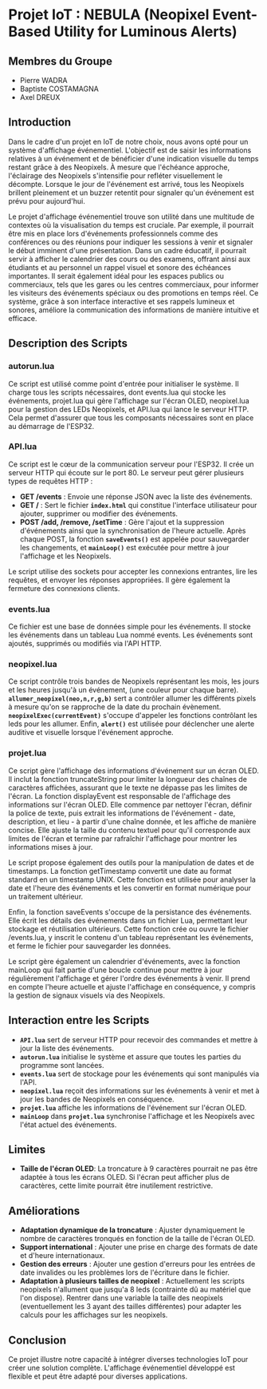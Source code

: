 # Projet IoT : NEBULA (Neopixel Event-Based Utility for Luminous Alerts)

## Membres du Groupe
- Pierre WADRA
- Baptiste COSTAMAGNA
- Axel DREUX

## Introduction
Dans le cadre d'un projet en IoT de notre choix, nous avons opté pour un système d'affichage événementiel. L'objectif est de saisir les informations relatives à un événement et de bénéficier d'une indication visuelle du temps restant grâce à des Neopixels. À mesure que l'échéance approche, l'éclairage des Neopixels s'intensifie pour refléter visuellement le décompte. Lorsque le jour de l'événement est arrivé, tous les Neopixels brillent pleinement et un buzzer retentit pour signaler qu'un événement est prévu pour aujourd'hui. 

Le projet d'affichage événementiel trouve son utilité dans une multitude de contextes où la visualisation du temps est cruciale. Par exemple, il pourrait être mis en place lors d'événements professionnels comme des conférences ou des réunions pour indiquer les sessions à venir et signaler le début imminent d'une présentation. Dans un cadre éducatif, il pourrait servir à afficher le calendrier des cours ou des examens, offrant ainsi aux étudiants et au personnel un rappel visuel et sonore des échéances importantes. Il serait également idéal pour les espaces publics ou commerciaux, tels que les gares ou les centres commerciaux, pour informer les visiteurs des événements spéciaux ou des promotions en temps réel. Ce système, grâce à son interface interactive et ses rappels lumineux et sonores, améliore la communication des informations de manière intuitive et efficace.

## Description des Scripts

### autorun.lua
Ce script est utilisé comme point d'entrée pour initialiser le système. Il charge tous les scripts nécessaires, dont events.lua qui stocke les événements, projet.lua qui gère l'affichage sur l'écran OLED, neopixel.lua pour la gestion des LEDs Neopixels, et API.lua qui lance le serveur HTTP. Cela permet d'assurer que tous les composants nécessaires sont en place au démarrage de l'ESP32.

### API.lua
Ce script est le cœur de la communication serveur pour l'ESP32. Il crée un serveur HTTP qui écoute sur le port 80. Le serveur peut gérer plusieurs types de requêtes HTTP :

- **GET /events** : Envoie une réponse JSON avec la liste des événements.
- **GET /** : Sert le fichier **`index.html`** qui constitue l'interface utilisateur pour ajouter, supprimer ou modifier des événements.
- **POST /add, /remove, /setTime** : Gère l'ajout et la suppression d'événements ainsi que la synchronisation de l'heure actuelle. Après chaque POST, la fonction **`saveEvents()`** est appelée pour sauvegarder les changements, et **`mainLoop()`** est exécutée pour mettre à jour l'affichage et les Neopixels.

Le script utilise des sockets pour accepter les connexions entrantes, lire les requêtes, et envoyer les réponses appropriées. Il gère également la fermeture des connexions clients.

### events.lua
Ce fichier est une base de données simple pour les événements. Il stocke les événements dans un tableau Lua nommé events. Les événements sont ajoutés, supprimés ou modifiés via l'API HTTP.

### neopixel.lua
Ce script contrôle trois bandes de Neopixels représentant les mois, les jours et les heures jusqu'à un événement, (une couleur pour chaque barre). **`allumer_neopixel(neo,n,r,g,b)`** sert a contrôler allumer les différents pixels à mesure qu'on se rapproche de la date du prochain évènement. **`neopixelExec(currentEvent)`** s'occupe   d'appeler les fonctions contrôlant les leds pour les allumer. Enfin, **`alert()`** est utilisée pour déclencher une alerte auditive et visuelle lorsque l'événement approche.

### projet.lua
Ce script gère l'affichage des informations d'événement sur un écran OLED. Il inclut la fonction truncateString pour limiter la longueur des chaînes de caractères affichées, assurant que le texte ne dépasse pas les limites de l'écran. La fonction displayEvent est responsable de l'affichage des informations sur l'écran OLED. Elle commence par nettoyer l'écran, définir la police de texte, puis extrait les informations de l'événement - date, description, et lieu - à partir d'une chaîne donnée, et les affiche de manière concise. Elle ajuste la taille du contenu textuel pour qu'il corresponde aux limites de l'écran et termine par rafraîchir l'affichage pour montrer les informations mises à jour.

Le script propose également des outils pour la manipulation de dates et de timestamps. La fonction getTimestamp convertit une date au format standard en un timestamp UNIX. Cette fonction est utilisée pour analyser la date et l'heure des événements et les convertir en format numérique pour un traitement ultérieur.

Enfin, la fonction saveEvents s'occupe de la persistance des événements. Elle écrit les détails des événements dans un fichier Lua, permettant leur stockage et réutilisation ultérieurs. Cette fonction crée ou ouvre le fichier /events.lua, y inscrit le contenu d'un tableau représentant les événements, et ferme le fichier pour sauvegarder les données.

Le script gère également un calendrier d'événements, avec la fonction mainLoop qui fait partie d'une boucle continue pour mettre à jour régulièrement l'affichage et gérer l'ordre des événements à venir. Il prend en compte l'heure actuelle et ajuste l'affichage en conséquence, y compris la gestion de signaux visuels via des Neopixels.

## Interaction entre les Scripts
- **`API.lua`** sert de serveur HTTP pour recevoir des commandes et mettre à jour la liste des événements.
- **`autorun.lua`** initialise le système et assure que toutes les parties du programme sont lancées.
- **`events.lua`** sert de stockage pour les événements qui sont manipulés via l'API.
- **`neopixel.lua`** reçoit des informations sur les événements à venir et met à jour les bandes de Neopixels en conséquence.
- **`projet.lua`** affiche les informations de l'événement sur l'écran OLED.
- **`mainLoop`** dans **`projet.lua`** synchronise l'affichage et les Neopixels avec l'état actuel des événements.

## Limites
- **Taille de l'écran OLED**: La troncature à 9 caractères pourrait ne pas être adaptée à tous les écrans OLED. Si l'écran peut afficher plus de caractères, cette limite pourrait être inutilement restrictive.

## Améliorations
- **Adaptation dynamique de la troncature** : Ajuster dynamiquement le nombre de caractères tronqués en fonction de la taille de l'écran OLED.
- **Support international** : Ajouter une prise en charge des formats de date et d'heure internationaux.
- **Gestion des erreurs** : Ajouter une gestion d'erreurs pour les entrées de date invalides ou les problèmes lors de l'écriture dans le fichier.
- **Adaptation à plusieurs tailles de neopixel** : Actuellement les scripts neopixels n'allument que jusqu'a 8 leds (contrainte dû au matériel que l'on dispose). Rentrer dans une variable la taille des neopixels (eventuellement les 3 ayant des tailles différentes) pour adapter les calculs pour les affichages sur les neopixels.
  
## Conclusion
Ce projet illustre notre capacité à intégrer diverses technologies IoT pour créer une solution complète. L'affichage événementiel développé est flexible et peut être adapté pour diverses applications.

